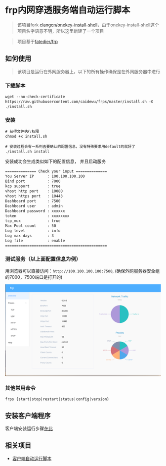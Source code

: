 # frp内网穿透服务端自动运行脚本

> 该项目fork [clangcn/onekey-install-shell](https://github.com/clangcn/onekey-install-shell)，由于onekey-install-shell这个项目名字语意不明，所以这里新建了一个项目

> 项目基于[fatedier/frp](https://github.com/fatedier/frp)


## 如何使用

> 该项目是运行在外网服务器上，以下的所有操作确保是在外网服务器中进行

### 下载脚本

```
wget --no-check-certificate https://raw.githubusercontent.com/caidewu/frps/master/install.sh -O ./install.sh
```

### 安装

```
# 获得文件执行权限
chmod +x install.sh

# 安装过程会有一系列去要确认的配置信息，没有特殊要求用default的就好了
./install.sh install
```

安装成功会生成类似如下的配置信息， 并且启动服务

```
============== Check your input ==============
You Server IP      : 100.100.100.100
Bind port          : 7000
kcp support        : true
vhost http port    : 10080
vhost https port   : 10443
Dashboard port     : 7500
Dashboard user     : admin
Dashboard password : xxxxxx
token              : xxxxxxxx
tcp_mux            : true
Max Pool count     : 50
Log level          : info
Log max days       : 3
Log file           : enable
==============================================
```

### 测试服务（以上面配置信息为例）

用浏览器可以直接访问：`http://100.100.100.100:7500`, (确保外网服务器安全组的7000，7500端口是打开的)

![frps管理后台](/example1.png)

### 其他常用命令

```
frps {start|stop|restart|status|config|version}
```

## 安装客户端程序

客户端安装运行步骤[在此](https://github.com/caidewu/frpc)

## 相关项目

- [客户端自动运行脚本](https://github.com/caidewu/frpc)
